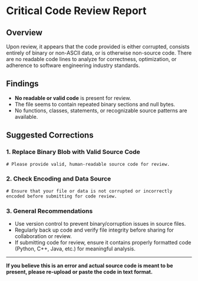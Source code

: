 # Critical Code Review Report

## Overview

Upon review, it appears that the code provided is either corrupted, consists entirely of binary or non-ASCII data, or is otherwise non-source code. There are no readable code lines to analyze for correctness, optimization, or adherence to software engineering industry standards.

## Findings

- **No readable or valid code** is present for review.
- The file seems to contain repeated binary sections and null bytes.
- No functions, classes, statements, or recognizable source patterns are available.

## Suggested Corrections

### 1. **Replace Binary Blob with Valid Source Code**

```pseudo
# Please provide valid, human-readable source code for review.
```

### 2. **Check Encoding and Data Source**

```pseudo
# Ensure that your file or data is not corrupted or incorrectly encoded before submitting for code review.
```

### 3. **General Recommendations**

- Use version control to prevent binary/corruption issues in source files.
- Regularly back up code and verify file integrity before sharing for collaboration or review.
- If submitting code for review, ensure it contains properly formatted code (Python, C++, Java, etc.) for meaningful analysis.

---

**If you believe this is an error and actual source code is meant to be present, please re-upload or paste the code in text format.**